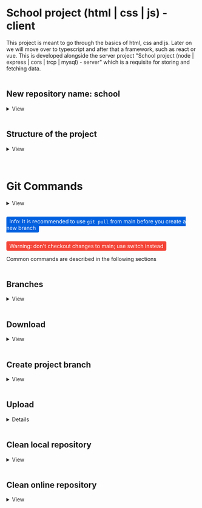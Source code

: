 # School project (html | css | js) - client
This project is meant to go through the basics of html, css and js. Later on we will move over to typescript and after that a framework, such as react or vue.
This is developed alongside the server project "School project (node | express | cors | trcp | mysql) - server" which is a requisite for storing and fetching data.
<br />
<br />

## New repository name: school
<details>
<summary>View</summary>

<code>git switch main</code>

<code>git remote remove origin</code>

<code>git remote add origin git@github.com:cyvu/school.git</code>

<code>git fetch --all</code>
<hr>
</details>
<br />

## Structure of the project
<details>
<summary>View</summary>

> TLDR; duplicate <code>(root)/src/components/modules/example</code> and then duplicate the example in <code>(root)/src/components/index.js</code> and set the paths. Replace the names of both steps to your module.

<br />

This project is based on modules - each of which should be added as described in the numerated parts below.
The root folder contains <code>index.html</code> and this file shouldn't be changed, since this is where the modules will be injected into. 

<br />

1. <code>(root)/src/components/modules/example</code>
- The "<code>example</code>" is the module you what to create. It should do one thing, like display a gallery or a login page.
- Duplicate this for your own module
- The "<code>example</code>" contains the following paths, which should be used if neccessary and can be removed if not: 

> 1. <code>(example)/img</code>
> - Contains images for the module

> 2. <code>(example)/css</code>
> - Styles only related to the module (use #"your_module" before every style block. Also, replace "your_module" with the name of your module)

> 3. <code>(example)/js</code>
> - Contains functions, eventlisterners, classes, and such for the module

> 4. <s><code>(example)/nav</code></s>
> - Contains a navigation as an aside which should link to relevant topics on the module <i>(to be implemented)</i>

> 5. <code>"your_module".htm</code>
> - Use this file as your module base. Start with a <code>&lt;section id="your_module"&gt;</code><code>&lt;/section&gt;</code> and keep your content within that section.

<br />

2. <code>(root)/src/components/index.js</code>
- The index.js is where you would add the module, and any accompanying folder (css | js | img). Just copy the example module in there and set up the correct paths. 

Some notes: 

At the moment the script only takes ony file per folder and the user has to mannually add a module to index.js. This will change in the future where you would just have to create the module itself for it to work.

the modules script is read sequentially, from top to bottom, so the order you add your module matters.
<hr>
</details>
<br />
<br />

# Git Commands
<details>
<summary>View</summary>

All text consisting of <code>&lt;explaination&gt;</code> should replace both the symbols and text; 

> <code>dummy command &lt;example&gt;</code>
>
> <code>dummy command value</code>
>
> Example:
> 
> <code>git switch <i>&lt;branch&gt;</i></code> - you want to switch to the main branch
>
> Corresponds to:
> 
> <code>git switch main</code>

But quotation-marks should remain while the inner text is changed ie.

> <code>dummy command "example message"</code>
>
> <code>dummy command "true message"</code>
> 
> Example:
> 
> <code>git commit -m "<i>message</i>"</code> - you want to commit an image update
>
> Corresponds to:
> 
> <code>git commit -m "image now haunts people"</code>
<hr>
</details>
<br />

<span style="background: #0060df; color: white; border-radius: 4px; padding: 4px 8px;">Info: It is recommended to use <code>git pull</code> from main before you create a new branch</span>

<br />
<span style="background: #f44336; color: white;  border-radius: 4px; padding: 4px 8px;">Warning: don't checkout changes to main; use switch instead</span>

<br />
<br />
Common commands are described in the following sections
<br />
<br />

## Branches
<details>
<summary>View</summary>

<code>git branch</code> - see current and other local branches

<code>git branch --remote</code> - check remote branches 

<code>git branch --all</code> - check both local and remote branches 

<code>git switch <i>&lt;branch&gt;</i></code> - switch to a given branch

<code>git checkout <i>&lt;branch&gt;</i></code> - switch to a given branch along with any local changes (good if you have made changes to the main branch but need to continue on a testing branch)
<hr>
</details>
<br />

## Download
<details>
<summary>View</summary>

<code>git switch main</code>

<code>git pull origin <i>&lt;remote_branch&gt;</i></code> - pulling from <i>main</i> is recommended (unless you know what you're doing)
<hr>
</details>
<br />

## Create project branch 
<details>
<summary>View</summary>

<code>git switch main</code>

<code>git checkout -b <i>&lt;new_branch&gt;</i></code> - the new branch should correspond, in name, with the work you're doing
<hr>
</details>
<br />

## Upload
<details>
</summary>View</summary>

<code>git status</code> - see all changed files

<code>git add <i>&lt;files or .&gt;</i></code> - add specific files for the commit, or all files using a dot (.)

<code>git commit -m "<i>message</i>"</code> - each push should be associated with a relevant message (ie. "increased readability")

<code>git push origin <i>&lt;branch&gt;</i></code> 
<hr>
</details>
<br />

## Clean local repository
<details>
<summary>View</summary>

<code>git switch main</code>

<code>git branch --delete <i>&lt;old_branch&gt;</i></code>

<code>git branch --delete --force <i>&lt;old_branch&gt;</i></code> - deletes a branch with unmerged code
<hr>
</details>
<br />

## Clean online repository
<details>
<summary>View</summary>

<code>git push origin --delete <i>&lt;old_branch&gt;</i></code> - deletes a remote branch (make sure it is unused)
<hr>
</details>
<br />
